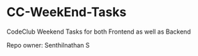 # CC-WeekEnd-Tasks

CodeClub Weekend Tasks for both Frontend as well as Backend

Repo owner: Senthilnathan S


